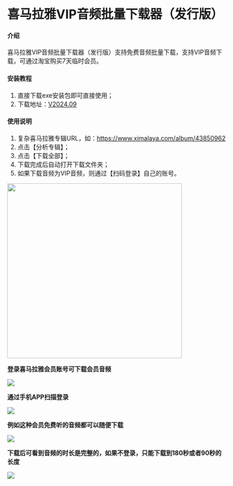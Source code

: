 # 喜马拉雅VIP音频批量下载器（发行版）

#### 介绍
喜马拉雅VIP音频批量下载器（发行版）支持免费音频批量下载，支持VIP音频下载，可通过淘宝购买7天临时会员。


#### 安装教程

1.  直接下载exe安装包即可直接使用；
2.  下载地址：[V2024.09](https://gitee.com/start1221/himalaya-download-release/tree/master/release)

#### 使用说明

1.  复杂喜马拉雅专辑URL，如：https://www.ximalaya.com/album/43850962
2.  点击【分析专辑】；
3.  点击【下载全部】；
4.  下载完成后自动打开下载文件夹；
5.  如果下载音频为VIP音频，则通过【扫码登录】自己的账号。

<img src="https://oscimg.oschina.net/oscnet/up-815f6f42085487d90f9c9387944d8836e7e.jpg" width="400"/>

**登录喜马拉雅会员账号可下载会员音频**

<img src="https://oscimg.oschina.net/oscnet/up-9fcec2ebee15723dad37d5fa84a19beda0d.jpg"/>

**通过手机APP扫描登录**

<img src="https://oscimg.oschina.net/oscnet/up-2acf025f1232bec700e1cfa9aad61b4dcde.jpg"/>

**例如这种会员免费听的音频都可以随便下载**

<img src="https://oscimg.oschina.net/oscnet/up-d5fef3fd50542477b620b379a224c3c59f0.jpg"/>

**下载后可看到音频的时长是完整的，如果不登录，只能下载到180秒或者90秒的长度**

<img src="https://oscimg.oschina.net/oscnet/up-0d53647b5acbc1824c3a3325f9873a046c6.jpg"/>

